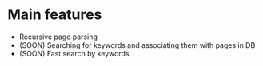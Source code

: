# Main features
* Recursive page parsing
* (SOON) Searching for keywords and associating them with pages in DB
* (SOON) Fast search by keywords